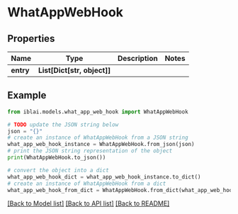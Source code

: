 # WhatAppWebHook


## Properties

Name | Type | Description | Notes
------------ | ------------- | ------------- | -------------
**entry** | **List[Dict[str, object]]** |  | 

## Example

```python
from iblai.models.what_app_web_hook import WhatAppWebHook

# TODO update the JSON string below
json = "{}"
# create an instance of WhatAppWebHook from a JSON string
what_app_web_hook_instance = WhatAppWebHook.from_json(json)
# print the JSON string representation of the object
print(WhatAppWebHook.to_json())

# convert the object into a dict
what_app_web_hook_dict = what_app_web_hook_instance.to_dict()
# create an instance of WhatAppWebHook from a dict
what_app_web_hook_from_dict = WhatAppWebHook.from_dict(what_app_web_hook_dict)
```
[[Back to Model list]](../README.md#documentation-for-models) [[Back to API list]](../README.md#documentation-for-api-endpoints) [[Back to README]](../README.md)


